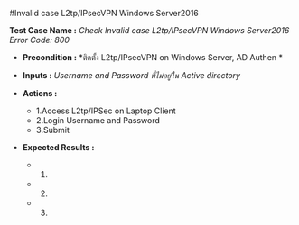#Invalid case L2tp/IPsecVPN Windows Server2016


**Test Case Name :** *Check Invalid case L2tp/IPsecVPN Windows Server2016 Error Code: 800*

* **Precondition :** *ติดตั้ง L2tp/IPsecVPN on Windows Server, AD Authen *

* **Inputs :**  *Username and Password ที่ไม่อยู่ใน Active directory*

* **Actions :** 
  * 1.Access L2tp/IPSec on Laptop Client
  * 2.Login Username and Password
  * 3.Submit  
  
* **Expected Results :** 
  * 1.
  * 2.
  * 3.
